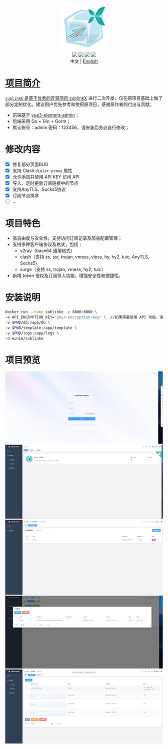 <div align="center">
<img src="webs/src/assets/logo.png" width="150px" height="150px" />
</div>

<div align="center">
  <img src="https://img.shields.io/badge/Vue-5.0.8-brightgreen.svg"/>
  <img src="https://img.shields.io/badge/Go-1.24.3-green.svg"/>
  <img src="https://img.shields.io/badge/Element%20Plus-2.6.1-blue.svg"/>
  <img src="https://img.shields.io/badge/license-MIT-green.svg"/>
  <div align="center"> 中文 | <a href="README.en-US.md">English</div>


</div>

# 项目简介

`sublinkE` 是基于优秀的开源项目  [sublinkX](https://github.com/gooaclok819/sublinkX)  进行二次开发，仅在原项目基础上做了部分定制优化。建议用户优先参考和使用原项目，感谢原作者的付出与贡献。

- 前端基于 [vue3-element-admin](https://github.com/youlaitech/vue3-element-admin)；
- 后端采用 Go + Gin + Gorm；
- 默认账号：admin 密码：123456，请安装后务必自行修改；

# 修改内容


- [x] 修复部分页面BUG
- [x] 支持 Clash `dialer-proxy` 属性
- [x] 允许添加并使用 API KEY 访问 API
- [x] 导入、定时更新订阅链接中的节点
- [x] 支持AnyTLS、Socks5协议
- [x] 订阅节点排序
- [ ] ...

# 项目特色

- 高自由度与安全性，支持访问订阅记录及简易配置管理；
- 支持多种客户端协议及格式，包括：
    - v2ray（base64 通用格式）
    - clash（支持 ss, ssr, trojan, vmess, vless, hy, hy2, tuic, AnyTLS, Socks5）
    - surge（支持 ss, trojan, vmess, hy2, tuic）
- 新增 token 授权及订阅导入功能，增强安全性和便捷性。

# 安装说明
```bash
docker run --name sublinke -p 8000:8000 \
-e API_ENCRYPTION_KEY="your-encryption-key" \  //如果需要使用 API 功能，请设置
-v $PWD/db:/app/db \
-v $PWD/template:/app/template \
-v $PWD/logs:/app/logs \
-d eun1e/sublinke 
```

# 项目预览

![预览1](webs/src/assets/1.png)
![预览2](webs/src/assets/2.png)
![预览3](webs/src/assets/3.png)
![预览4](webs/src/assets/4.png)
![预览5](webs/src/assets/5.png)

